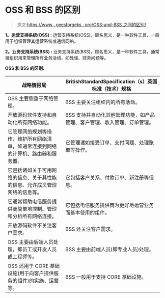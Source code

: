 # OSS 和 BSS 的区别

> 原文:[https://www . geesforgeks . org/OSS-and-BSS 之间的区别/](https://www.geeksforgeeks.org/difference-between-oss-and-bss/)

**1。运营支持系统(OSS) :**
运营支持系统(OSS)，顾名思义，是一种软件工具，一般用于组织管理其运营系统或通信网络。

**2。业务支持系统(BSS) :**
业务支持系统(BSS)，顾名思义，是一种软件工具，通常被组织用来管理所有业务活动，如处理、财务问题等。

**OSS 和 BSS 的区别:**

<center>

| 战略情报局 | BritishStandardSpecification（s）英国标准（技术）规格 |
| --- | --- |
| OSS 主要侧重于网络管理。 | BSS 主要关注组织内的所有活动。 |
| 开放源码软件支持和自动化所有网络功能。 | BSS 支持并自动化其他管理功能，如产品管理、客户管理、收入管理、订单管理。 |
| 它管理网络规划等操作，维护所有网络清单，如通常连接到网络的计算机、路由器和服务器。 | 它管理诸如接受订单、支付问题、处理账单等操作。 |
| 它包括诸如关于可用网络的信息、关于其性能的信息、允许成员管理网络的信息等。 | 它包括客户关系、付款订单、新注册等信息。 |
| 它通常帮助电信服务提供商简单地控制、管理和分析所有网络连接。 | 它包括电信服务提供商为更好地运营业务而基本使用的组件。 |
| 开放源码软件不关注客户需求。 | BSS 还关注客户需求。 |
| OSS 主要由后端人员处理，即员工或开发人员或工程师等。 | BSS 主要由前端人员(即专业人员)处理。 |
| OSS 还用于 CORE 基础设施(用于向客户提供服务的组件)的实施、运营等。 | BSS 一般用于支持 CORE 基础设施。 |

</center>